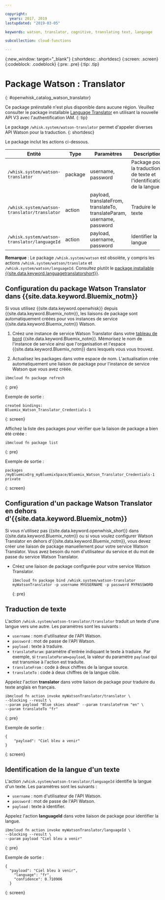 ```yaml
---

copyright:
  years: 2017, 2019
lastupdated: "2019-03-05"

keywords: watson, translator, cognitive, translating text, language

subcollection: cloud-functions

---
```


{:new_window: target="_blank"}
{:shortdesc: .shortdesc}
{:screen: .screen}
{:codeblock: .codeblock}
{:pre: .pre}
{:tip: .tip}

# Package Watson : Translator
{: #openwhisk_catalog_watson_translator}

Ce package préinstallé n'est plus disponible dans aucune région. Veuillez consulter le package installable [Language Translator](/docs/openwhisk?topic=cloud-functions-language-translator-package) en utilisant la nouvelle API V3 avec l'authentification IAM.
{: tip}

Le package `/whisk.system/watson-translator` permet d'appeler diverses API Watson pour la traduction.
{: shortdesc}

Le package inclut les actions ci-dessous.

| Entité | Type | Paramètres | Description |
| --- | --- | --- | --- |
| `/whisk.system/watson-translator` | package | username, password | Package pour la traduction de texte et l'identification de la langue  |
| `/whisk.system/watson-translator/translator` | action | payload, translateFrom, translateTo, translateParam, username, password | Traduire le texte |
| `/whisk.system/watson-translator/languageId` | action | payload, username, password | Identifier la langue |

**Remarque** : Le package
`/whisk.system/watson` est obsolète, y compris les actions
`/whisk.system/watson/translate` et `/whisk.system/watson/languageId`. Consultez plutôt le [package installable {{site.data.keyword.languagetranslatorshort}}](/docs/openwhisk?topic=cloud-functions-language-translator-package). 

## Configuration du package Watson Translator dans {{site.data.keyword.Bluemix_notm}}

Si vous utilisez {{site.data.keyword.openwhisk}} depuis {{site.data.keyword.Bluemix_notm}}, les liaisons de package sont automatiquement créées pour vos instances de service {{site.data.keyword.Bluemix_notm}} Watson.

1. Créez une instance de service Watson Translator dans votre [tableau de bord](http://cloud.ibm.com) {{site.data.keyword.Bluemix_notm}}. Mémorisez le nom de l'instance de service ainsi que l'organisation et l'espace {{site.data.keyword.Bluemix_notm}} dans lesquels vous vous trouvez.

2. Actualisez les packages dans votre espace de nom. L'actualisation crée automatiquement une liaison de package pour l'instance de service Watson que vous avez créée.
  ```
  ibmcloud fn package refresh
  ```
  {: pre}

  Exemple de sortie :
  ```
  created bindings:
  Bluemix_Watson_Translator_Credentials-1
  ```
  {: screen}

  Affichez la liste des packages pour vérifier que la liaison de package a bien été créée :
  ```
  ibmcloud fn package list
  ```
  {: pre}

  Exemple de sortie :
  ```
  packages
  /myBluemixOrg_myBluemixSpace/Bluemix_Watson_Translator_Credentials-1 private
  ```
  {: screen}

## Configuration d'un package Watson Translator en dehors d'{{site.data.keyword.Bluemix_notm}}

Si vous n'utilisez pas {{site.data.keyword.openwhisk_short}} dans {{site.data.keyword.Bluemix_notm}} ou si vous voulez configurer Watson Translator en dehors d'{{site.data.keyword.Bluemix_notm}}, vous devez créer une liaison de package manuellement pour votre service Watson Translator. Vous avez besoin du nom d'utilisateur du service et du mot de passe du service Watson Translator.

- Créez une liaison de package configurée pour votre service Watson Translator.
  ```
  ibmcloud fn package bind /whisk.system/watson-translator myWatsonTranslator -p username MYUSERNAME -p password MYPASSWORD
  ```
  {: pre}

## Traduction de texte

L'action `/whisk.system/watson-translator/translator` traduit un texte d'une langue vers une autre. Les paramètres sont les suivants :

- `username` : nom d'utilisateur de l'API Watson.
- `password` : mot de passe de l'API Watson.
- `payload` : texte à traduire.
- `translateParam`: paramètre d'entrée indiquant le texte à traduire. Par exemple, si `translateParam=payload`, la valeur du paramètre `payload` qui est transmise à l'action est traduite.
- `translateFrom` : code à deux chiffres de la langue source.
- `translateTo` : code à deux chiffres de la langue cible.

Appelez l'action **translator** dans votre liaison de package pour traduire du texte anglais en français.
```
ibmcloud fn action invoke myWatsonTranslator/translator \
--blocking --result \
--param payload "Blue skies ahead" --param translateFrom "en" \
--param translateTo "fr"
```
{: pre}

Exemple de sortie :
```
{
    "payload": "Ciel bleu a venir"
}
```
{: screen}

## Identification de la langue d'un texte

L'action `/whisk.system/watson-translator/languageId` identifie la langue d'un texte. Les paramètres sont les suivants :

- `username` : nom d'utilisateur de l'API Watson.
- `password` : mot de passe de l'API Watson.
- `payload` : texte à identifier.

Appelez l'action **languageId** dans votre liaison de package pour identifier la langue.
```
ibmcloud fn action invoke myWatsonTranslator/languageId \
--blocking --result \
--param payload "Ciel bleu a venir"
```
{: pre}

Exemple de sortie :
```
{
  "payload": "Ciel bleu à venir",
    "language": "fr",
    "confidence": 0.710906
  }
```
{: screen}
